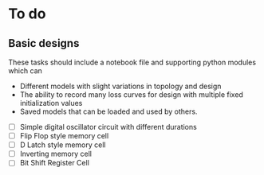 # To do

## Basic designs

These tasks should include a notebook file and supporting python modules which can
* Different models with slight variations in topology and design
* The ability to record many loss curves for design with multiple fixed initialization values
* Saved models that can be loaded and used by others.

-[ ] Simple digital oscillator circuit with different durations
-[ ] Flip Flop style memory cell
-[ ] D Latch style memory cell
-[ ] Inverting memory cell
-[ ] Bit Shift Register Cell
